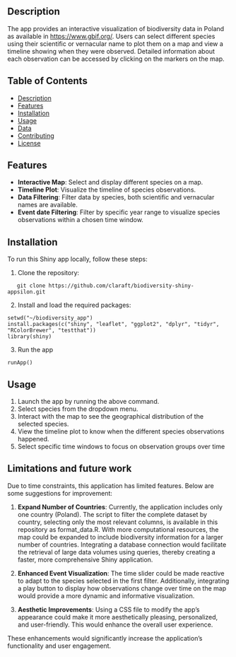 ## Description

The app provides an interactive visualization of biodiversity data in
Poland as available in <https://www.gbif.org/>. Users can select
different species using their scientific or vernacular name to plot them
on a map and view a timeline showing when they were observed. Detailed
information about each observation can be accessed by clicking on the
markers on the map.

## Table of Contents

- [Description](#description)
- [Features](#features)
- [Installation](#installation)
- [Usage](#usage)
- [Data](#data)
- [Contributing](#contributing)
- [License](#license)

## Features

- **Interactive Map**: Select and display different species on a map.
- **Timeline Plot**: Visualize the timeline of species observations.
- **Data Filtering**: Filter data by species, both scientific and
  vernacular names are available.
- **Event date Filtering**: Filter by specific year range to visualize
  species observations within a chosen time window.

## Installation

To run this Shiny app locally, follow these steps:

1.  Clone the repository:

<!-- -->

       git clone https://github.com/claraft/biodiversity-shiny-appsilon.git

2.  Install and load the required packages:

<!-- -->

    setwd("~/biodiversity_app")
    install.packages(c("shiny", "leaflet", "ggplot2", "dplyr", "tidyr", "RColorBrewer", "testthat"))
    library(shiny)

3.  Run the app

<!-- -->

    runApp()

## Usage

1.  Launch the app by running the above command.
2.  Select species from the dropdown menu.
3.  Interact with the map to see the geographical distribution of the
    selected species.
4.  View the timeline plot to know when the different species
    observations happened.
5.  Select specific time windows to focus on observation groups over
    time

## Limitations and future work

Due to time constraints, this application has limited features. Below
are some suggestions for improvement:

1.  **Expand Number of Countries**: Currently, the application includes
    only one country (Poland). The script to filter the complete dataset
    by country, selecting only the most relevant columns, is available
    in this repository as format_data.R. With more computational
    resources, the map could be expanded to include biodiversity
    information for a larger number of countries. Integrating a database
    connection would facilitate the retrieval of large data volumes
    using queries, thereby creating a faster, more comprehensive Shiny
    application.

2.  **Enhanced Event Visualization**: The time slider could be made
    reactive to adapt to the species selected in the first filter.
    Additionally, integrating a play button to display how observations
    change over time on the map would provide a more dynamic and
    informative visualization.

3.  **Aesthetic Improvements**: Using a CSS file to modify the app’s
    appearance could make it more aesthetically pleasing, personalized,
    and user-friendly. This would enhance the overall user experience.

These enhancements would significantly increase the application’s
functionality and user engagement.
